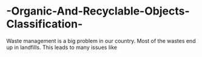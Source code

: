 # -Organic-And-Recyclable-Objects-Classification-
Waste management is a big problem in our country. Most of the wastes end up in landfills. This leads to many issues like
